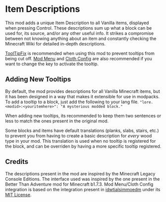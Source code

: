 # Item Descriptions

This mod adds a unique Item Description to all Vanilla items, displayed when pressing Control. These descriptions sum up what a block can be used for, its source, and/or any other useful info. It strikes a compromise between not knowing anything about an item and constantly checking the Minecraft Wiki for detailed in-depth descriptions.

[ToolTipFix](https://modrinth.com/mod/tooltipfix) is recommended when using this mod to prevent tooltips from being cut off. [Mod Menu](https://modrinth.com/mod/mod-menu) and [Cloth Config](https://modrinth.com/mod/cloth-config) are also recommended if you want to change the key to activate the tooltip.

## Adding New Tooltips

By default, the mod provides descriptions for all Vanilla Minecraft items, but it has been designed in a way that makes it extensible for use in modpacks. To add a tooltip to a block, just add the following to your lang file.
```"lore.<modid>:<youritemhere>": "A mysterious modded block."```

When adding new tooltips, its recommended to keep them two sentences or less to match the ones present in the original mod.

Some blocks and items have default translations (planks, slabs, stairs, etc.) to prevent you from having to create a basic description for _every_ wood type in your mod. This translation is used when no tooltip is registered for the block, and can be overriden by having a more specific tooltip registered.

## Credits
The descriptions present in the mod are inspired by the Minecraft Legacy Console Editions. The interface used was inspired by the one present in the Better Than Adventure mod for Minecraft b1.7.3. Mod Menu/Cloth Config integration is based on the integration present in [idwtialsimmoedm](https://modrinth.com/mod/idwtialsimmoedm) under its [MIT License](https://github.com/gliscowo/idwtialsimmoedm/blob/1.21/LICENSE).